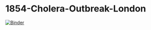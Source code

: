 # 1854-Cholera-Outbreak-London

[![Binder](https://beta.mybinder.org/badge.svg)](https://beta.mybinder.org/v2/gh/PHI-Case-Studies/1854-Cholera-Outbreak-London/master?filepath=setup.sh)
